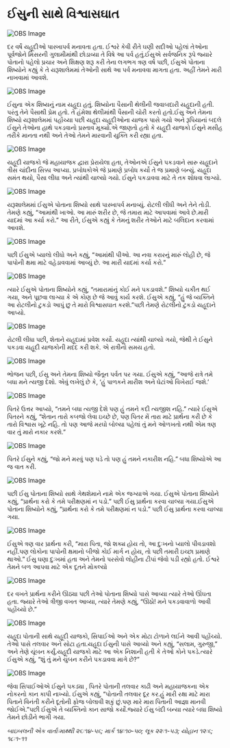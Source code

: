 # ઈસુની સાથે વિશ્વાસઘાત

![OBS Image](https://cdn.door43.org/obs/jpg/360px/obs-en-38-01.jpg)

દર વર્ષે યહૂદીઓ પાસ્ખાપર્વ મનાવતા હતા. ઈશ્વરે કેવી રીતે ઘણી સદીઓ પહેલાં તેઓના પૂર્વજોને મિસરની ગુલામીમાંથી છોડાવ્યા તે વિષે આ પર્વ હતું.ઈસુએ સર્વજનિક રૂપે જ્યારે પોતાનો પહેલો પ્રચાર અને શિક્ષણ શરૂ કરી તેના લગભગ ત્રણ વર્ષ પછી, ઈસુએ પોતાના શિષ્યોને કહ્યું કે તે યરૂશાલેમમાં તેઓની સાથે આ પર્વ મનાવવા માગતા હતા. અહીં તેમને મારી નાખવામાં આવશે.

![OBS Image](https://cdn.door43.org/obs/jpg/360px/obs-en-38-02.jpg)

ઈસુના એક શિષ્યનું નામ યહૂદા હતું. શિષ્યોના પૈસાની થેલીની જવાબદારી યહૂદાની હતી. પરંતુ તેને પૈસાથી પ્રેમ હતો. તે હંમેશા થેલીમાંથી પૈસાની ચોરી કરતો હતો.ઈસુ અને તેમના શિષ્યો યરૂશાલેમમાં પહોંચ્યા પછી યહૂદા યહૂદીઓના યાજક પાસે ગયો અને રૂપિયાનાં બદલે ઈસુને તેઓના હાથે પકડવાનો પ્રસ્તાવ મૂક્યો.એ જાણતો હતો કે યહૂદી યાજકો ઈસુને મસીહ તરીકે માનતા નથી અને તેઓ તેમને મારવાની યુક્તિ કરી રહ્યા હતા.

![OBS Image](https://cdn.door43.org/obs/jpg/360px/obs-en-38-03.jpg)

યહૂદી યાજકો જે મહાયાજક દ્વારા પ્રેરાયેલા હતા, તેઓનએ ઈસુને પકડવાને સારુ યહૂદાને ત્રીસ ચાંદીના સિક્કા આપ્યા. પ્રબોધકોએ જે પ્રમાણે પ્રબોધ કર્યો તે જ પ્રમાણે બન્યું. યહૂદા સમંત થયો, પૈસા લીધા અને ત્યાંથી ચાલ્યો ગયો. ઈસુને પકડાવવા માટે તે તક શોધવા લાગ્યો.

![OBS Image](https://cdn.door43.org/obs/jpg/360px/obs-en-38-04.jpg)

યરૂશાલેમમાં ઈસુએ પોતાના શિષ્યો સાથે પાસ્ખાપર્વ મનાવ્યું. રોટલી લીધી અને તેને તોડી. તેમણે કહ્યું, “આમાંથી ખાઓ. આ મારું શરીર છે, જે તમારા માટે આપવામાં આવે છે.મારી યાદમાં આ કર્યા કરો.” આ રીતે, ઈસુએ કહ્યું કે તેમનું શરીર તેઓને માટે બલિદાન કરવામાં આવશે.

![OBS Image](https://cdn.door43.org/obs/jpg/360px/obs-en-38-05.jpg)

પછી ઈસુએ પ્યાલો લીધો અને કહ્યું, “આમાંથી પીઓ. આ નવા કરારનું મારું લોહી છે, જે પાપોની ક્ષમા માટે વહેડાવવામાં આવ્યું છે. આ મારી યાદમાં કર્યા કરો.”

![OBS Image](https://cdn.door43.org/obs/jpg/360px/obs-en-38-06.jpg)

ત્યારે ઈસુએ પોતાના શિષ્યોને કહ્યું, “તમારામાંનું કોઈ મને પકડાવશે.” શિષ્યો ચકીત થઈ ગયા, અને પૂછવા લાગ્યા કે એ કોણ છે જે આવું કાર્ય કરશે. ઈસુએ કહ્યું, “હું જે વ્યક્તિને આ રોટલીનો ટુકડો આપું છુ તે મારો વિશ્વાસઘાત કરશે.”પછી તેમણે રોટલીનો ટુકડો યહૂદાને આપ્યો.

![OBS Image](https://cdn.door43.org/obs/jpg/360px/obs-en-38-07.jpg)

રોટલી લીધા પછી, શેતાને યહૂદામાં પ્રવેશ કર્યો. યહૂદા ત્યાંથી ચાલ્યો ગયો, જેથી તે ઈસુને પકડવા યહૂદી યાજકોની મદદ કરી શકે. એ રાત્રીનો સમય હતો.

![OBS Image](https://cdn.door43.org/obs/jpg/360px/obs-en-38-08.jpg)

ભોજન પછી, ઈસુ અને તેમના શિષ્યો જૈતૂન પર્વત પર ગયા. ઈસુએ કહ્યું, “આજે રાત્રે તમે બધા મને ત્યજી દેશો. એવું લખેલું છે કે, ‘હું પાળકને મારીશ અને ઘેટાંઓ વિખેરાઈ જશે.’

![OBS Image](https://cdn.door43.org/obs/jpg/360px/obs-en-38-09.jpg)

પિતરે ઉત્તર આપ્યો, “તમને બધા ત્યજી દેશે પણ હું તમને કદી ત્યજીશ નહિ.” ત્યારે ઈસુએ પિતરને કહ્યું, “શેતાન તારો કબજો લેવા ઇચ્છે છે, પણ પિતર મેં તારા માટે પ્રાર્થના કરી છે કે તારો વિશ્વાસ ખૂટે નહિ. તો પણ આજે મરઘો બોલ્યા પહેલાં તું મને ઓળખતો નથી એમ ત્રણ વાર તું મારો નકાર કરશે.”

![OBS Image](https://cdn.door43.org/obs/jpg/360px/obs-en-38-10.jpg)

પિતરે ઈસુને કહ્યું, “જો મને મરવું પણ પડે તો પણ હું તમને નકારીશ નહિ.” બધા શિષ્યોએ આ જ વાત કરી.

![OBS Image](https://cdn.door43.org/obs/jpg/360px/obs-en-38-11.jpg)

પછી ઈસુ પોતાના શિષ્યો સાથે ગેથશેમાને નામે એક જગ્યાએ ગયા. ઈસુએ પોતાના શિષ્યોને કહ્યું, “પ્રાર્થના કરો કે તમે પરીક્ષણમાં ન પડો.” પછી ઈસુ પ્રાર્થના કરવા ચાલ્યા ગયા.ઈસુએ પોતાના શિષ્યોને કહ્યું, “પ્રાર્થના કરો કે તમે પરીક્ષણમાં ન પડો.” પછી ઈસુ પ્રાર્થના કરવા ચાલ્યા ગયા.

![OBS Image](https://cdn.door43.org/obs/jpg/360px/obs-en-38-12.jpg)

ઈસુએ ત્રણ વાર પ્રાર્થના કરી, “મારા પિતા, જો શક્ય હોય તો, આ દુઃખનો પ્યાલો પીવડાવશો નહીં.પણ લોકોના પાપોની ક્ષમાનો બીજો કોઈ માર્ગ ન હોય, તો પછી તમારી ઇચ્છા પ્રમાણે થાઓ.” ઈસુ ઘણા દુઃખમાં હતા અને તેમનો પરસેવો લોહીના ટીપાં જેવો પડી રહ્યો હતો. ઈશ્વરે તેમને બળ આપવા માટે એક દૂતને મોકલ્યો

![OBS Image](https://cdn.door43.org/obs/jpg/360px/obs-en-38-13.jpg)

દર વખતે પ્રાર્થના કરીને ઊઠ્યા પછી તેઓ પોતાના શિષ્યો પાસે આવ્યા ત્યારે તેઓ ઊંઘતા હતા. જ્યારે તેઓ ત્રીજી વખત આવ્યા, ત્યારે તેમણે કહ્યું, “ઊઠો! મને પકડવાવાળો આવી પહોંચ્યો છે.”

![OBS Image](https://cdn.door43.org/obs/jpg/360px/obs-en-38-14.jpg)

યહૂદા પોતાની સાથે યહૂદી યાજકો, સિપાઈઓ અને એક મોટા ટોળાને લઈને આવી પહોંચ્યો. તેઓ પાસે તલવાર અને સોટા હતા.યહૂદા ઈસુની પાસે આવ્યો અને કહ્યું, “સલામ, ગુરુજી,” અને તેણે ચૂંબન કર્યું.યહૂદી યાજકો માટે આ એક નિશાની હતી કે તેઓ કોને પકડે.ત્યારે ઈસુએ કહ્યું, “શું તું મને ચુંબન કરીને પકડાવવા માગે છે?”

![OBS Image](https://cdn.door43.org/obs/jpg/360px/obs-en-38-15.jpg)

જેવા સિપાઈઓએ ઈસુને પકડ્યા
, પિતરે પોતાની તલવાર કાઢી અને મહાયાજકના એક નોકરનો કાન કાપી નાખ્યો. ઈસુએ કહ્યું, “પોતાની તલવાર દૂર કર.હું મારી રક્ષા માટે મારા પિતાને વિનંતી કરીને દૂતોની ફોજ બોલાવી શકું છું.પણ મારે મારા પિતાની આજ્ઞા માનવી જોઈએ.”પછી ઈસુએ તે વ્યક્તિનો કાન સાજો કર્યોં.જ્યારે ઈસુ બંદી બન્યા ત્યારે બધા શિષ્યો તેમને છોડીને ભાગી ગયા.

_બાઇબલની એક વાર્તાઃમાથ્થી ૨૬ઃ૧૪-૫૬; માર્ક ૧૪ઃ૧૦-૫૦; લૂક ૨૨ઃ૧-૫૩; યોહાન ૧૨ઃ૬; ૧૮ઃ૧-૧૧_